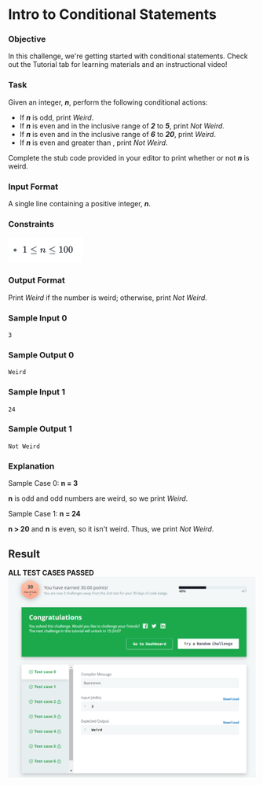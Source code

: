 # Intro to Conditional Statements

### Objective
In this challenge, we're getting started with conditional statements. Check out the Tutorial tab for learning materials 
and an instructional video!

### Task
Given an integer, ***n***, perform the following conditional actions:
- If ***n*** is odd, print *Weird*.
- If ***n*** is even and in the inclusive range of ***2*** to ***5***, print *Not Weird*.
- If ***n*** is even and in the inclusive range of ***6*** to ***20***, print *Weird*.
- If ***n*** is even and greater than , print *Not Weird*.

Complete the stub code provided in your editor to print whether or not ***n*** is weird.

### Input Format

A single line containing a positive integer, ***n***.

### Constraints
![constraints](constraints.png)

### Output Format

Print *Weird* if the number is weird; otherwise, print *Not Weird*.

### Sample Input 0

    3

### Sample Output 0

    Weird

### Sample Input 1

    24

### Sample Output 1

    Not Weird

### Explanation

Sample Case 0: **n = 3**

**n**  is odd and odd numbers are weird, so we print *Weird*.

Sample Case 1: **n = 24**

**n > 20** and **n** is even, so it isn't weird. Thus, we print *Not Weird*.


## Result 
**ALL TEST CASES PASSED**
![Day-2](results.png)